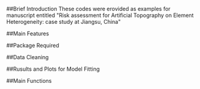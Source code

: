 ##Brief Introduction
These codes were erovided as examples for manuscript entitled "Risk assessment for Artificial Topography on Element Heterogeneity: case study at Jiangsu, China"

##Main Features

##Package Required

##Data Cleaning 

##Rusults and Plots for Model Fitting

##Main Functions
